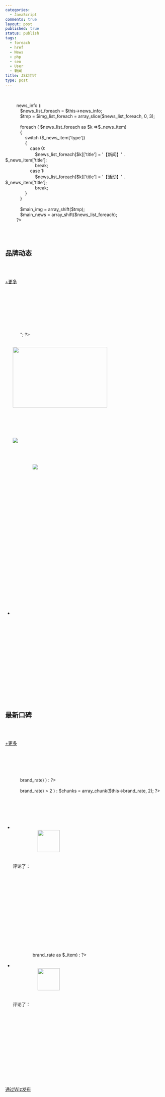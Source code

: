 ```yaml
--- 
categories: 
  - JavaScript
comments: true
layout: post
published: true
status: publish
tags: 
  - foreach
  - href
  - News
  - php
  - seo
  - User
  - 新闻
title: JS幻灯片
type: post
---
```

<div>      <div class="page_content_right"><br>         <?php if ( $this->news_info ):<br>            $news_list_foreach = $this->news_info;<!--more--><br>            $tmp = $img_list_foreach = array_slice($news_list_foreach, 0, 3);<br><div> </div>            foreach ( $news_list_foreach as $k =>$_news_item)<br>            {<br>                switch ($_news_item['type'])<br>                {<br>                    case 0:<br>                        $news_list_foreach[$k]['title'] = '【新闻】' . $_news_item['title'];<br>                        break;<br>                    case 1:<br>                        $news_list_foreach[$k]['title'] = '【活动】' . $_news_item['title'];<br>                        break;<br>                }<br>            }<br><div> </div>            $main_img = array_shift($tmp);<br>            $main_news = array_shift($news_list_foreach);<br>         ?><br>         <div class="page_content_right_title"><br>            <h2>品牌动态</h2><br>            <p><a target="_blank" href="<?=$this->Url_Brand_News_List($this->brand_info)?>">+更多</a></p><br>         </div><br>         <script>//<font color="#00ff00"><font color="#ff00ff">JS部分特效开始</font><br></font><?php<br>//http://pp.beta.iyaya.com/brand/news.php?nid=48252&action=detail<br>?><br>         function a($img, i)<br>         {<br>             var img_src = $img.attr('src'), cid = i + 1;<br><div> </div>             $("#main_image").attr('src', img_src.replace(/80x60/g, "300x192"));//<font color="#ff00ff">ID值为main_image的项：$("#main_image")  attr()，如果有一个参数，就是取返回值，有2个参数就是进行替换。<br></font>             $("#img_tip").attr('class', 'sanjiao_0' + cid);<br><div> </div>             href = $("#" + 'sanjiao_0' + cid).attr('href');//<font color="#ff00ff">取得链接地址<br></font>             $("#main_url").attr('href',href);//<font color="#ff00ff">替换掉原先空间的href属性<br></font>         }<br><div> </div>             $(document).ready(function() {<br>                 var c = 0, status = 1;<br><div> </div>                 $.extend({<br>                       show:function() {<br><div> </div>                        $("#img_list").find('img').each(function(i) {<br>                            if ( c >= $("#img_list").find('img').length)<br>                            {<br>                                c = 0;<br>                            }<br><div> </div>                            if ( c == i && status ==1 )<br>                            {<br>                                a($(this), i);<br>                                c++;<br>                                return false;<br>                            }<br>                        });<br>                       }<br>                    });<br>                    setInterval("$.show()",3000);<br><div> </div>
<div> </div>                 $(".news_image_list").mouseover(function(){<br>                     var img_src = $(this).attr('src'),<br>                     cname = $(this).attr('name');<br><div> </div>                     href = $("#"+cname).attr('href');<br>                     $("#main_image").attr('src', img_src.replace(/80x60/g, "300x192"));<br>                     $("#main_url").attr('href', href);<br>                     $("#img_tip").attr('class', cname);<br><div> </div>                     status = 0;<br>                });<br><div> </div>                 $(".news_image_list").mouseout(function() {<br>                     status = 1;<br>                 });<br>             });<br>         </script><br>         <div class="page_content_right_hd"><br>            <div class="page_hd_banner"><br>            <?php echo "<!--";echo (var_dump($main_img));echo "-->"; ?><br>                 <ul class="page_hd_banner_big"><a id="main_url" href="<?=$this->Url_Brand_News($main_img)?>" target="_blank"><img id="main_image" src="<?=$this->Logo_News($main_img, '300x192')?>" width="300" height="192"/></a></ul><br>                 <ul class="page_hd_banner_small"><br>                 <div id="img_tip" class="sanjiao_01"><img src="/images/pp_sj.gif"/></div><br>                 <div id="img_list"><br>                <?php $i = 0; foreach ($img_list_foreach as $_item) : $i++;?><br>                <a id="sanjiao_0<?=$i?>" href="<?=$this->Url_Brand_News($_item)?>" target="_blank"><img class="news_image_list" name="sanjiao_0<?=$i?>" src="<?=$this->Logo_News($_item, '80x60')?>"/></a><br>                <?php endforeach;?><br>                </div><br>                 </ul><br>            </div><br>            <div class="page_news"><br><div> </div>                <ul><br>                <p><a target="_blank" href="<?=$this->Url_Brand_News($main_news)?>"><?=$main_news['title']?></a></p><br>                <span><?=$main_news['description']?></span><br>                </ul><br>                <?php if ( $news_list_foreach ) : ?><br>                <ul><br>                    <?php foreach ($news_list_foreach as $_item) :?><br>                    <li><a target="_blank" href="<?=$this->Url_Brand_News($_item)?>"><?=$_item['title']?></a></li><br>                    <?php endforeach; ?><br>                </ul><br>                <?php endif; ?><br>            </div><br>         </div><br>         <?php endif; ?><br><div> </div>        <?php if ( false ) : ?><br>         <div class="page_content_right_title"><br>            <h2>最新口碑</h2><br>            <p><a target="_blank" href="<?=$this->Url_Brand_Rate($this->brand_info, true)?>">+更多</a></p><br>         </div><br>         <div class="page_koubei"><br>            <?php if ( count($this->brand_rate) ) : ?><br><div> </div>            <?php if ( count($this->brand_rate) > 2 ) : $chunks = array_chunk($this->brand_rate, 2); ?><br>            <?php foreach ($chunks as $chunk) : ?><br>            <ul><br>                <?php foreach ($chunk as $_item) : ?><br>               <li><br>                    <a href="<?=$this->Url_Product($_item)?>" target="_blank"><img height="70" width="70" src="<?=$this->Logo_Product($_item, '100x100')?>"></a><br>                    <p><span class="title"><a href="<?=$this->Url_User($_item)?>"><?=$_item['userparent_nickname']?></a></span>评论了：<br><span class="chanpin"><a href="<?=$this->Url_Product($_item)?>" target="_blank"><?=$_item['product_title']?></a></span><br><?=$_item['content']?><br>                    </p><br>               </li><br>                <?php endforeach; ?><br>             </ul><br>             <?php endforeach; ?><br>             <?php else : ?><br>            <ul><br>                <?php foreach ($this->brand_rate as $_item) : ?><br>               <li><br>                    <a href="<?=$this->Url_Product($_item)?>" target="_blank"><img height="70" width="70" src="<?=$this->Logo_Product($_item, '100x100')?>"></a><br>                    <p><span class="title"><?=$_item['userparent_nickname']?></span>评论了：<br><span class="chanpin"><a href="<?=$this->Url_Product($_item)?>" target="_blank"><?=$_item['product_title']?></a></span><br><?=$_item['content']?><br>                    </p><br>               </li><br>                <?php endforeach; ?><br>             </ul><br>             <?php endif; ?><br>             <?php endif; ?><br>         </div><br><!--WizHtmlContent-->
</div>
<div><a title="Wiz，个人知识管理，PKM。" href="http://wiz.cn">通过Wiz发布</a></div>
